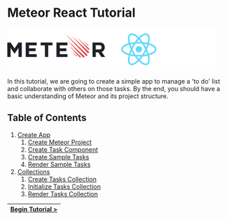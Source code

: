 # Meteor React Tutorial

[//]: # (head-end)


![](meteor-react.png)

In this tutorial, we are going to create a simple app to manage a 'to do' list and collaborate with others on those tasks. By the end, you should have a basic understanding of Meteor and its project structure.

## Table of Contents

1. [Create App](.tortilla/manuals/views/step1.md)
    1. [Create Meteor Project](.tortilla/manuals/views/step1.md#step-11-create-meteor-project)
    2. [Create Task Component](.tortilla/manuals/views/step1.md#step-12-create-task-component)
    3. [Create Sample Tasks](.tortilla/manuals/views/step1.md#step-13-create-sample-tasks)
    4. [Render Sample Tasks](.tortilla/manuals/views/step1.md#step-14-render-sample-tasks)
2. [Collections](.tortilla/manuals/views/step2.md)
    1. [Create Tasks Collection](.tortilla/manuals/views/step2.md#step-21-create-tasks-collection)
    2. [Initialize Tasks Collection](.tortilla/manuals/views/step2.md#step-22-initialize-tasks-collection)
    3. [Render Tasks Collection](.tortilla/manuals/views/step2.md#step-23-render-tasks-collection)

[//]: # (foot-start)

[{]: <helper> (navStep)

| [Begin Tutorial >](.tortilla/manuals/views/step1.md) |
|----------------------:|

[}]: #
